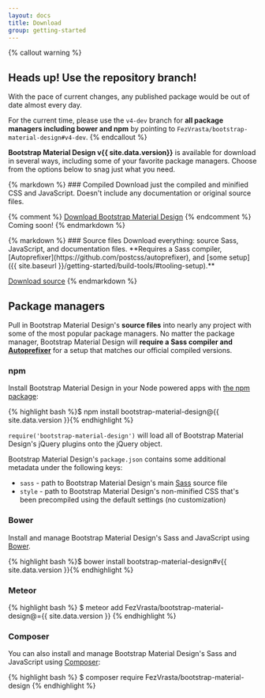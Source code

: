 ```yaml
---
layout: docs
title: Download
group: getting-started
---
```


{% callout warning %}
## **Heads up! Use the repository branch!**

With the pace of current changes, any published package would be out of date almost every day.

For the current time, please use the `v4-dev` branch for **all package managers including bower and npm** by pointing to `FezVrasta/bootstrap-material-design#v4-dev`.
{% endcallout %}



**Bootstrap Material Design v{{ site.data.version}}** is available for download in several ways, including some of your favorite package managers. Choose from the options below to snag just what you need.

<div class="row m-t-md">
  <div class="col-sm-6">
{% markdown %}
### Compiled
Download just the compiled and minified CSS and JavaScript. Doesn't include any documentation or original source files.

{% comment %}
<a href="{{ site.data.download.dist }}" class="btn btn-primary" onclick="ga('send', 'event', 'Getting started', 'Download', 'Download compiled');">Download Bootstrap Material Design</a>
{% endcomment %}
<span class="text-muted">Coming soon!</span>
{% endmarkdown %}
  </div>
  <div class="col-sm-6">
{% markdown %}
### Source files
Download everything: source Sass, JavaScript, and documentation files. **Requires a Sass compiler, [Autoprefixer](https://github.com/postcss/autoprefixer), and [some setup]({{ site.baseurl }}/getting-started/build-tools/#tooling-setup).**

<a href="{{ site.data.download.source }}" class="btn btn-primary" onclick="ga('send', 'event', 'Getting started', 'Download', 'Download source');">Download source</a>
{% endmarkdown %}
  </div>
</div>

## Package managers

Pull in Bootstrap Material Design's **source files** into nearly any project with some of the most popular package managers. No matter the package manager, Bootstrap Material Design will **require a Sass compiler and [Autoprefixer](https://github.com/postcss/autoprefixer)** for a setup that matches our official compiled versions.

### npm

Install Bootstrap Material Design in your Node powered apps with [the npm package](https://www.npmjs.org/package/bootstrap):

{% highlight bash %}$ npm install bootstrap-material-design@{{ site.data.version }}{% endhighlight %}

`require('bootstrap-material-design')` will load all of Bootstrap Material Design's jQuery plugins onto the jQuery object.

Bootstrap Material Design's `package.json` contains some additional metadata under the following keys:

- `sass` - path to Bootstrap Material Design's main [Sass](http://sass-lang.com/) source file
- `style` - path to Bootstrap Material Design's non-minified CSS that's been precompiled using the default settings (no customization)

### Bower

Install and manage Bootstrap Material Design's Sass and JavaScript using [Bower](http://bower.io).

{% highlight bash %}$ bower install bootstrap-material-design#v{{ site.data.version }}{% endhighlight %}

### Meteor

{% highlight bash %}
$ meteor add FezVrasta/bootstrap-material-design@={{ site.data.version }}
{% endhighlight %}

### Composer

You can also install and manage Bootstrap Material Design's Sass and JavaScript using [Composer](https://getcomposer.org):

{% highlight bash %}
$ composer require FezVrasta/bootstrap-material-design
{% endhighlight %}
